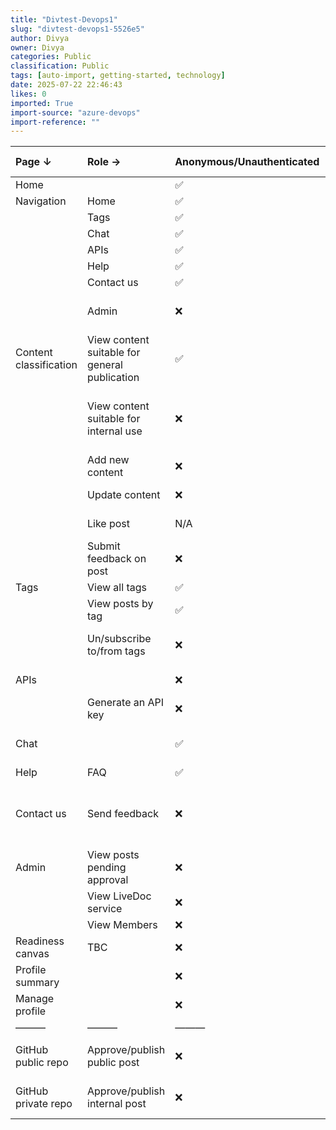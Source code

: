 ```yaml
---
title: "Divtest-Devops1"
slug: "divtest-devops1-5526e5"
author: Divya
owner: Divya
categories: Public
classification: Public
tags: [auto-import, getting-started, technology]
date: 2025-07-22 22:46:43
likes: 0
imported: True 
import-source: "azure-devops"
import-reference: ""
---
```


| Page ↓ | Role → | Anonymous/Unauthenticated | User/Authenticated | Internal | Moderator | Admin | How we manage |
| :--- | :--- | :--- | :--- | :--- | :--- | :--- | :--- |
| Home |  | ✅ | ✅ | ✅ | ✅ | ✅ | Nil |
| Navigation | Home | ✅ | ✅ | ✅ | ✅ | ✅ | Nil |
|  | Tags | ✅ | ✅ | ✅ | ✅ | ✅ | Nil |
|  | Chat | ✅ | ✅ | ✅ | ✅ | ✅ | Nil |
|  | APIs | ✅ | ✅ | ✅ | ✅ | ✅ | Nil |
|  | Help | ✅ | ✅ | ✅ | ✅ | ✅ | Nil |
|  | Contact us | ✅ | ✅ | ✅ | ✅ | ✅ | Nil |
|  | Admin | ❌ | ❌ | ❌ | ❌ | ✅ | Admin hidden from nav |
| Content classification | View content suitable for general publication | ✅ | ✅ | ✅ | ✅ | ✅ | Nil |
|  | View content suitable for internal use | ❌ | ❌ | ✅ | ✅ | ✅ | *To be decided; possibly hidden* else 403 |
|  | Add new content | ❌ | ✅ | ✅ | ✅ | ✅ | Add post link hidden |
|  | Update content | ❌ | ✅ | ✅ | ✅ | ✅ | Edit link hidden |
|  | Like post | N/A | N/A | N/A | N/A | N/A | Removed - revisit later |
|  | Submit feedback on post | ❌ | ✅ | ✅ | ✅ | ✅ | Feedback box hidden |
| Tags | View all tags | ✅ | ✅ | ✅ | ✅ | ✅ | Nil |
|  | View posts by tag | ✅ | ✅ | ✅ | ✅ | ✅ | Nil |
|  | Un/subscribe to/from tags | ❌ | ❌ | ❌ | ✅ | ✅ | Subscribe button hidden |
| APIs |  | ❌ | ✅ | ✅ | ✅ | ✅ | APIs hidden from nav |
|  | Generate an API key | ❌ | ✅ | ✅ | ✅ | ✅ | Disabled |
| Chat |  | ✅ | ✅ | ✅ | ✅ | ✅ | Responses limited by role |
| Help | FAQ | ✅ | ✅ | ✅ | ✅ | ✅ | Nil |
| Contact us | Send feedback | ❌ | ✅ | ✅ | ✅ | ✅ | Text on screen encourages user to sign in |
| Admin | View posts pending approval | ❌ | ❌ | ❌ | ❌ | ✅ | Admin hidden from nav |
|  | View LiveDoc service | ❌ | ❌ | ❌ | ❌ | ✅ | Nil |
|  | View Members | ❌ | ❌ | ❌ | ❌ | ✅ | Nil |
| Readiness canvas | TBC | ❌ | ✅ | ✅ | ✅ | ✅ | Visible but disabled |
| Profile summary |  | ❌ | ✅ | ✅ | ✅ | ✅ | Profile unavailable |
| Manage profile |  | ❌ | ✅ | ✅ | ✅ | ✅ | Profile unavailable |
| ——— | ——— | ——— | ——— | ——— | ——— | ——— | ——— |
| GitHub public repo | Approve/publish public post | ❌ | Requires invitation as an 'outside collaborator' in GH | Requires GH org membership | Requires GH org membership | Requires GH org membership | GH org membership restrictions |
| GitHub private repo | Approve/publish internal post | ❌ | Requires a paid GH seat | Requires a paid GH seat | Requires a paid GH seat | Requires a paid GH seat | GH membership restrictions |